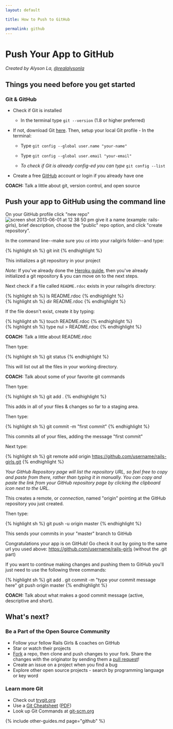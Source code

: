 ```yaml
---
layout: default

title: How to Push to GitHub

permalink: github
---
```


# Push Your App to GitHub

*Created by Alyson La, [@realalysonla](https://www.twitter.com/realalysonla)*

## Things you need before you get started

### Git & GitHub

* Check if Git is installed
	* In the terminal type `git --version` (1.8 or higher preferred)

* If not, download Git [here](http://git-scm.com/downloads).
	Then, setup your local Git profile - In the terminal:
	* Type `git config --global user.name "your-name"`
	* Type `git config --global user.email "your-email"`

	* _To check if Git is already config-ed you can type_ `git config --list`

* Create a free [GitHub](https://github.com) account or login if you already have one

**COACH:** Talk a little about git, version control, and open source

## Push your app to GitHub using the command line

On your GitHub profile click "new repo" ![screen shot 2013-06-01 at 12 38 50 pm](https://f.cloud.github.com/assets/2623954/595307/eb70c6cc-caf2-11e2-9d2d-60deb31ac049.png) give it a name (example: rails-girls), brief description, choose the "public" repo option, and click "create repository".

In the command line--make sure you `cd` into your railgirls folder--and type:

{% highlight sh %}
git init
{% endhighlight %}

This initializes a git repository in your project

*Note:* If you've already done the [Heroku guide](/heroku), then you've already initialized a git repository & you can move on to the next steps.

Next check if a file called `README.rdoc` exists in your railsgirls directory:

<div class="os-specific">
  <div class="nix">
{% highlight sh %}
ls README.rdoc
{% endhighlight %}
  </div>
  <div class="win">
{% highlight sh %}
dir README.rdoc
{% endhighlight %}
  </div>
</div>

If the file doesn't exist, create it by typing:

<div class="os-specific">
  <div class="nix">
{% highlight sh %}
touch README.rdoc
{% endhighlight %}
  </div>
  <div class="win">
{% highlight sh %}
type nul > README.rdoc
{% endhighlight %}
  </div>
</div>

**COACH:** Talk a little about README.rdoc

Then type:

{% highlight sh %}
git status
{% endhighlight %}

This will list out all the files in your working directory.

**COACH:** Talk about some of your favorite git commands

Then type:

{% highlight sh %}
git add .
{% endhighlight %}

This adds in all of your files & changes so far to a staging area.

Then type:

{% highlight sh %}
git commit -m "first commit"
{% endhighlight %}

This commits all of your files, adding the message "first commit"

Next type:

{% highlight sh %}
git remote add origin https://github.com/username/rails-girls.git
{% endhighlight %}

_Your GitHub Repository page will list the repository URL, so feel free to copy and paste from there, rather than typing it in manually. You can copy and paste the link from your GitHub repository page by clicking the clipboard icon next to the URL._

This creates a remote, or _connection_, named "origin" pointing at the GitHub repository you just created.

Then type:

{% highlight sh %}
git push -u origin master
{% endhighlight %}

This sends your commits in your "master" branch to GitHub

Congratulations your app is on GitHub! Go check it out by going to the same url you used above: https://github.com/username/rails-girls (without the .git part)

If you want to continue making changes and pushing them to GitHub you'll just need to use the following three commands:

{% highlight sh %}
git add .
git commit -m "type your commit message here"
git push origin master
{% endhighlight %}

**COACH:** Talk about what makes a good commit message (active, descriptive and short).

## What's next?

### Be a Part of the Open Source Community

 * Follow your fellow Rails Girls & coaches on GitHub
 * Star or watch their projects
 * [Fork](https://help.github.com/articles/fork-a-repo) a repo, then clone and push changes to your fork. Share the changes with the originator by sending them a [pull request](https://help.github.com/articles/using-pull-requests)!
 * Create an issue on a project when you find a bug
 * Explore other open source projects - search by programming language or key word

### Learn more Git

 * Check out [trygit.org](http://try.github.io/)
 * Use a [Git Cheatsheet](https://github.github.com/training-kit/downloads/github-git-cheat-sheet/) ([PDF](https://github.github.com/training-kit/downloads/github-git-cheat-sheet.pdf))
 * Look up Git Commands at [git-scm.org](http://git-scm.com/)

{% include other-guides.md page="github" %}
